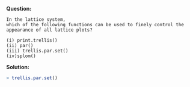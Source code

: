 <b>Question:</b>
```
In the lattice system, 
which of the following functions can be used to finely control the appearance of all lattice plots?

(i) print.trellis()
(ii) par()
(iii) trellis.par.set()
(iv)splom()
```
<b>Solution:</b>
```R
> trellis.par.set()
```